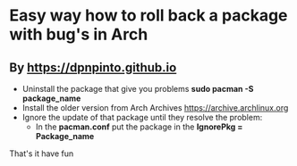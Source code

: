 # Easy way how to roll back a package with bug's in Arch

## By https://dpnpinto.github.io

- Uninstall the package that give you problems **sudo pacman -S package_name**
- Install the older version from Arch Archives https://archive.archlinux.org
- Ignore the update of that package until they resolve the problem:
  - In the **pacman.conf** put the package in the **IgnorePkg = Package_name**

That's it have fun

